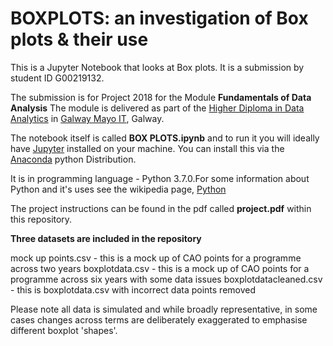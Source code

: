 # BOXPLOTS: an investigation of Box plots & their use

This is a Jupyter Notebook that looks at Box plots. 
It is a submission by student ID G00219132. 
    
The submission is for Project 2018 for the Module **Fundamentals of Data Analysis** The module is delivered as part of the [Higher Diploma in Data Analytics](https://www.gmit.ie/computing/higher-diploma-science-computing-data-analytics-ict-skills) in [Galway Mayo IT](https://www.gmit.ie/), Galway.

The notebook itself is called **BOX PLOTS.ipynb** and to run it you will ideally have [Jupyter](https://jupyter.org/) installed on your machine. You can install this via the [Anaconda](https://www.anaconda.com/) python Distribution.  

It is in programming language - Python 3.7.0.For some information about Python and it's uses see the wikipedia page, [Python](https://en.wikipedia.org/wiki/Python_(programming_language))

The project instructions can be found in the pdf called **project.pdf** within this repository.

**Three datasets are included in the repository**

mock up points.csv - this is a mock up of CAO points for a programme across two years
boxplotdata.csv - this is a mock up of CAO points for a programme across six years with some data issues
boxplotdatacleaned.csv - this is boxplotdata.csv with incorrect data points removed

Please note all data is simulated and while broadly representative, in some cases changes across terms are deliberately exaggerated to emphasise different boxplot 'shapes'.